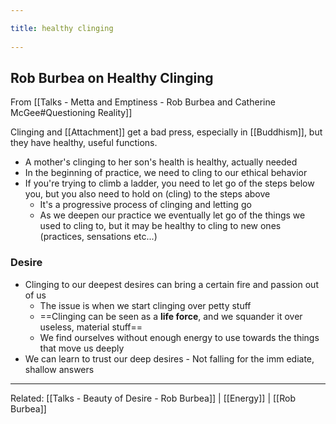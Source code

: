 ```yaml
---
title: healthy clinging 
---
```

## Rob Burbea on Healthy Clinging
From [[Talks - Metta and Emptiness - Rob Burbea and Catherine McGee#Questioning Reality]]

Clinging and [[Attachment]] get a bad press, especially in [[Buddhism]], but they have healthy, useful functions. 

- A mother's clinging to her son's health is healthy, actually needed
- In the beginning of practice, we need to cling to our ethical behavior
- If you're trying to climb a ladder, you need to let go of the steps below you, but you also need to hold on (cling) to the steps above
	- It's a progressive process of clinging and letting go
	- As we deepen our practice we eventually let go of the things we used to cling to, but it may be healthy to cling to new ones (practices, sensations etc...)

### Desire
- Clinging to our deepest desires can bring a certain fire and passion out of us
	- The issue is when we start clinging over petty stuff
	- ==Clinging can be seen as a **life force**, and we squander it over useless, material stuff==
	- We find ourselves without enough energy to use towards the things that move us deeply
- We can learn to trust our deep desires
		- Not falling for the imm ediate, shallow answers

-------------------
Related: [[Talks - Beauty of Desire - Rob Burbea]] | [[Energy]] | [[Rob Burbea]]
